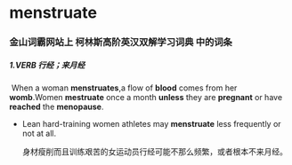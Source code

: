 # menstruate

### 金山词霸网站上 柯林斯高阶英汉双解学习词典 中的词条

##### 1.VERB 行经；来月经

​	When a woman **menstruates**,a flow of **blood** comes from her **womb**.Women **mestruate** once a month **unless** they are **pregnant** or have **reached** the **menopause**.

- Lean hard-training women athletes may **menstruate** less frequently or not at all.

  身材瘦削而且训练艰苦的女运动员行经可能不那么频繁，或者根本不来月经。
